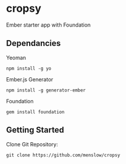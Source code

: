 cropsy
======

Ember starter app with Foundation

## Dependancies

Yeoman

`npm install -g yo`

Ember.js Generator

`npm install -g generator-ember`

Foundation

`gem install foundation`


## Getting Started

Clone Git Repository: 

`git clone https://github.com/menslow/cropsy`